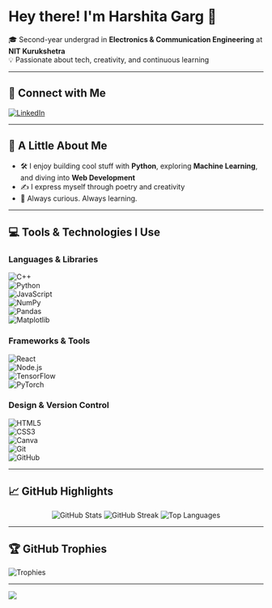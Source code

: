 # Hey there! I'm Harshita Garg 👋  
🎓 Second-year undergrad in **Electronics & Communication Engineering** at **NIT Kurukshetra**  
💡 Passionate about tech, creativity, and continuous learning  

---

## 🔗 Connect with Me  
[![LinkedIn](https://img.shields.io/badge/LinkedIn-%230077B5.svg?logo=linkedin&logoColor=white)](https://linkedin.com/in/harshita-garg-956565261)

---

## 🧠 A Little About Me  
- 🛠️ I enjoy building cool stuff with **Python**, exploring **Machine Learning**, and diving into **Web Development**  
- ✍️ I express myself through poetry and creativity  
- 🌿 Always curious. Always learning.

---

## 💻 Tools & Technologies I Use  

### Languages & Libraries  
![C++](https://img.shields.io/badge/c++-00599C.svg?style=for-the-badge&logo=c%2B%2B&logoColor=white)  
![Python](https://img.shields.io/badge/python-3670A0?style=for-the-badge&logo=python&logoColor=ffdd54)  
![JavaScript](https://img.shields.io/badge/javascript-%23323330.svg?style=for-the-badge&logo=javascript&logoColor=%23F7DF1E)  
![NumPy](https://img.shields.io/badge/numpy-013243.svg?style=for-the-badge&logo=numpy&logoColor=white)  
![Pandas](https://img.shields.io/badge/pandas-150458.svg?style=for-the-badge&logo=pandas&logoColor=white)  
![Matplotlib](https://img.shields.io/badge/Matplotlib-11557C?style=for-the-badge&logo=matplotlib&logoColor=white)  

### Frameworks & Tools  
![React](https://img.shields.io/badge/react-%2361DAFB.svg?style=for-the-badge&logo=react&logoColor=black)  
![Node.js](https://img.shields.io/badge/Node.js-%23339933.svg?style=for-the-badge&logo=node.js&logoColor=white)  
![TensorFlow](https://img.shields.io/badge/tensorflow-%23FF6F00.svg?style=for-the-badge&logo=tensorflow&logoColor=white)  
![PyTorch](https://img.shields.io/badge/pytorch-%23EE4C2C.svg?style=for-the-badge&logo=pytorch&logoColor=white)  

### Design & Version Control  
![HTML5](https://img.shields.io/badge/html5-E34F26?style=for-the-badge&logo=html5&logoColor=white)  
![CSS3](https://img.shields.io/badge/css3-1572B6?style=for-the-badge&logo=css3&logoColor=white)  
![Canva](https://img.shields.io/badge/Canva-%2300C4CC.svg?style=for-the-badge&logo=Canva&logoColor=white)  
![Git](https://img.shields.io/badge/git-%23F1502F.svg?style=for-the-badge&logo=git&logoColor=white)  
![GitHub](https://img.shields.io/badge/github-%23121011.svg?style=for-the-badge&logo=github&logoColor=white)  

---

## 📈 GitHub Highlights  

<p align="center">
  <img src="https://github-readme-stats.vercel.app/api?username=Harshiiitaaa&theme=merko&hide_border=false&include_all_commits=true&count_private=true" alt="GitHub Stats" />
  <img src="https://github-readme-streak-stats.herokuapp.com/?user=Harshiiitaaa&theme=merko&hide_border=false" alt="GitHub Streak" />
  <img src="https://github-readme-stats.vercel.app/api/top-langs/?username=Harshiiitaaa&theme=merko&hide_border=false&layout=compact" alt="Top Languages" />
</p>

---

## 🏆 GitHub Trophies  
![Trophies](https://github-profile-trophy.vercel.app/?username=Harshiiitaaa&theme=radical&no-frame=false&no-bg=false&margin-w=4)

---

[![](https://visitcount.itsvg.in/api?id=Harshiiitaaa&icon=0&color=0)](https://visitcount.itsvg.in)

<!--  
✨ This profile README is uniquely me.  
Feel free to get inspired, but always make it yours! :)  
-->
